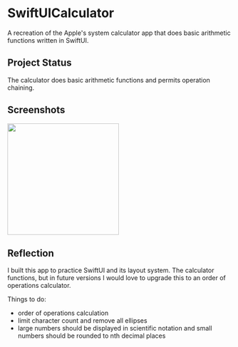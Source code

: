 # SwiftUICalculator

A recreation of the Apple's system calculator app that does basic arithmetic functions written in SwiftUI.

## Project Status

The calculator does basic arithmetic functions and permits operation chaining.

## Screenshots

<img src="https://github.com/mcipswitch/swiftui-calculator/blob/master/screenshot.png" width="250">

## Reflection

I built this app to practice SwiftUI and its layout system. The calculator functions, but in future versions I would love to upgrade this to an order of operations calculator.

Things to do:

* order of operations calculation
* limit character count and remove all ellipses
* large numbers should be displayed in scientific notation and small numbers should be rounded to nth decimal places
